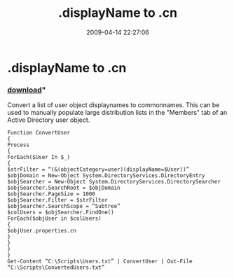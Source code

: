 ﻿---
pid:            1027
parent:         0
children:       
poster:         Paul Brice
title:          .displayName to .cn
date:           2009-04-14 22:27:06
format:         posh
---

# .displayName to .cn

### [download](1027.ps1)"

Convert a list of user object displaynames to commonnames. This can be used to manually populate large distribution lists in the "Members" tab of an Active Directory user object.

```posh
Function ConvertUser
{
Process
{
ForEach($User In $_)
{
$strFilter = “(&(objectCategory=user)(displayName=$User))”
$objDomain = New-Object System.DirectoryServices.DirectoryEntry
$objSearcher = New-Object System.DirectoryServices.DirectorySearcher
$objSearcher.SearchRoot = $objDomain
$objSearcher.PageSize = 1000
$objSearcher.Filter = $strFilter
$objSearcher.SearchScope = “Subtree”
$colUsers = $objSearcher.FindOne()
ForEach($objUser in $colUsers)
{
$objUser.properties.cn
}
}
}
}
Get-Content “C:\Scripts\Users.txt” | ConvertUser | Out-File “C:\Scripts\ConvertedUsers.txt”
```
